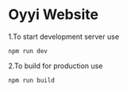 # Oyyi Website
1.To start development server use
```npm
npm run dev
```

2.To build for production use
```npm
npm run build
```